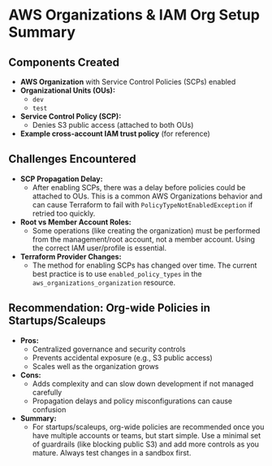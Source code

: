 # AWS Organizations & IAM Org Setup Summary

## Components Created
- **AWS Organization** with Service Control Policies (SCPs) enabled
- **Organizational Units (OUs):**
  - `dev`
  - `test`
- **Service Control Policy (SCP):**
  - Denies S3 public access (attached to both OUs)
- **Example cross-account IAM trust policy** (for reference)

## Challenges Encountered
- **SCP Propagation Delay:**
  - After enabling SCPs, there was a delay before policies could be attached to OUs. This is a common AWS Organizations behavior and can cause Terraform to fail with `PolicyTypeNotEnabledException` if retried too quickly.
- **Root vs Member Account Roles:**
  - Some operations (like creating the organization) must be performed from the management/root account, not a member account. Using the correct IAM user/profile is essential.
- **Terraform Provider Changes:**
  - The method for enabling SCPs has changed over time. The current best practice is to use `enabled_policy_types` in the `aws_organizations_organization` resource.

## Recommendation: Org-wide Policies in Startups/Scaleups
- **Pros:**
  - Centralized governance and security controls
  - Prevents accidental exposure (e.g., S3 public access)
  - Scales well as the organization grows
- **Cons:**
  - Adds complexity and can slow down development if not managed carefully
  - Propagation delays and policy misconfigurations can cause confusion
- **Summary:**
  - For startups/scaleups, org-wide policies are recommended once you have multiple accounts or teams, but start simple. Use a minimal set of guardrails (like blocking public S3) and add more controls as you mature. Always test changes in a sandbox first.
